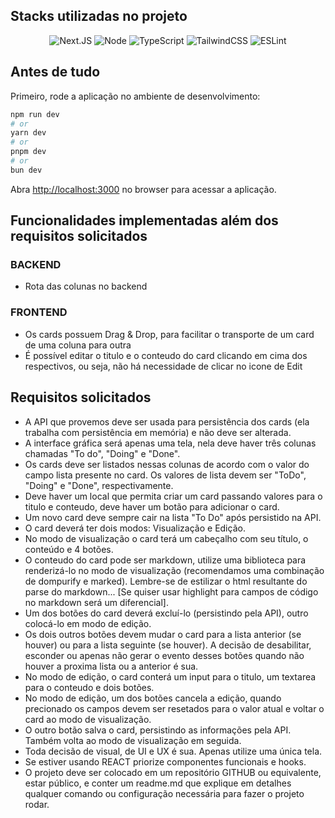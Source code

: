 
## Stacks utilizadas no projeto

<div align="center">

![Next.JS](https://img.shields.io/badge/-%20NEXT%20JS%20-black?style=for-the-badge&logo=react&labelColor=black)
![Node](https://img.shields.io/badge/-%20NODE%2020%20-gray?style=for-the-badge&logo=nodedotjs)
![TypeScript](https://img.shields.io/badge/typescript-%23007ACC.svg?style=for-the-badge&logo=typescript&logoColor=white)
![TailwindCSS](https://img.shields.io/badge/tailwindcss-%2338B2AC.svg?style=for-the-badge&logo=tailwind-css&logoColor=white)
![ESLint](https://img.shields.io/badge/ESLint-4B3263?style=for-the-badge&logo=eslint&logoColor=white)
</div>


## Antes de tudo

Primeiro, rode a aplicação no ambiente de desenvolvimento:

```bash
npm run dev
# or
yarn dev
# or
pnpm dev
# or
bun dev
```

Abra [http://localhost:3000](http://localhost:3000) no browser para acessar a aplicação.

## Funcionalidades implementadas além dos requisitos solicitados

### BACKEND
- Rota das colunas no backend

### FRONTEND
- Os cards possuem Drag & Drop, para facilitar o transporte de um card de uma coluna para outra
- É possível editar o titulo e o conteudo do card clicando em cima dos respectivos, ou seja, não há necessidade de clicar no icone de Edit

## Requisitos solicitados

- A API que provemos deve ser usada para persistência dos cards (ela trabalha com persistência em memória) e não deve ser alterada.
- A interface gráfica será apenas uma tela, nela deve haver três colunas chamadas "To do", "Doing" e "Done".
- Os cards deve ser listados nessas colunas de acordo com o valor do campo lista presente no card. Os valores de lista devem ser "ToDo", "Doing" e "Done", respectivamente.
- Deve haver um local que permita criar um card passando valores para o titulo e conteudo, deve haver um botão para adicionar o card.
- Um novo card deve sempre cair na lista "To Do" após persistido na API.
- O card deverá ter dois modos: Visualização e Edição.
- No modo de visualização o card terá um cabeçalho com seu título, o conteúdo e 4 botões.
- O conteudo do card pode ser markdown, utilize uma biblioteca para renderizá-lo no modo de visualização (recomendamos uma combinação de dompurify e marked). Lembre-se de estilizar o html resultante do parse do markdown... [Se quiser usar highlight para campos de código no markdown será um diferencial].
- Um dos botões do card deverá excluí-lo (persistindo pela API), outro colocá-lo em modo de edição.
- Os dois outros botões devem mudar o card para a lista anterior (se houver) ou para a lista seguinte (se houver). A decisão de desabilitar, esconder ou apenas não gerar o evento desses botões quando não houver a proxima lista ou a anterior é sua.
- No modo de edição, o card conterá um input para o titulo, um textarea para o conteudo e dois botões.
- No modo de edição, um dos botões cancela a edição, quando precionado os campos devem ser resetados para o valor atual e voltar o card ao modo de visualização.
- O outro botão salva o card, persistindo as informações pela API. Também volta ao modo de visualização em seguida.
- Toda decisão de visual, de UI e UX é sua. Apenas utilize uma única tela.
- Se estiver usando REACT priorize componentes funcionais e hooks.
- O projeto deve ser colocado em um repositório GITHUB ou equivalente, estar público, e conter um readme.md que explique em detalhes qualquer comando ou configuração necessária para fazer o projeto rodar.



